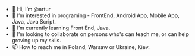 - 👋 Hi, I’m @artur
- 👀 I’m interested in programing - FrontEnd, Android App, Mobile App, Java, Java Script.
- 🌱 I’m currently learning Front End, Java.
- 💞️ I’m looking to collaborate on persons who's can teach me, or can help groving up my skils.
- 📫 How to reach me in Poland, Warsaw or Ukraine, Kiev.

<!---
artur5080/artur5080 is a ✨ special ✨ repository because its `README.md` (this file) appears on your GitHub profile.
You can click the Preview link to take a look at your changes.
--->
